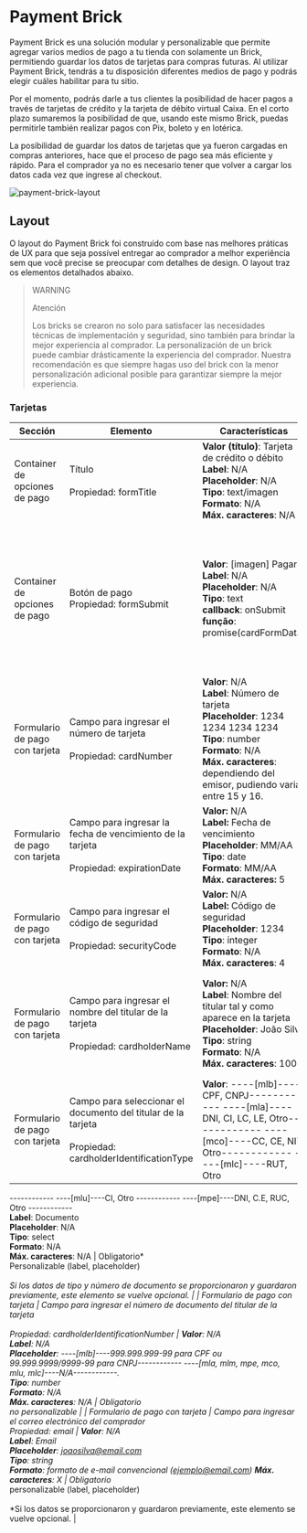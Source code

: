 # Payment Brick 

Payment Brick es una solución modular y personalizable que permite agregar varios medios de pago a tu tienda con solamente un Brick, permitiendo guardar los datos de tarjetas para compras futuras. Al utilizar Payment Brick, tendrás a tu disposición diferentes medios de pago y podrás elegir cuáles habilitar para tu sitio.

Por el momento, podrás darle a tus clientes la posibilidad de hacer pagos a través de tarjetas de crédito y la tarjeta de débito virtual Caixa. En el corto plazo sumaremos la posibilidad de que, usando este mismo Brick, puedas permitirle también realizar pagos con Pix, boleto y en lotérica.

La posibilidad de guardar los datos de tarjetas que ya fueron cargadas en compras anteriores, hace que el proceso de pago sea más eficiente y rápido. Para el comprador ya no es necesario tener que volver a cargar los datos cada vez que ingrese al checkout. 

![payment-brick-layout](checkout-bricks/payment-brick-layout-es.gif)

## Layout 

O layout do Payment Brick foi construído com base nas melhores práticas de UX para que seja possível entregar ao comprador a melhor experiência sem que você precise se preocupar com detalhes de design. O layout traz os elementos detalhados abaixo.

> WARNING
>
> Atención
>
> Los bricks se crearon no solo para satisfacer las necesidades técnicas de implementación y seguridad, sino también para brindar la mejor experiencia al comprador. La personalización de un brick puede cambiar drásticamente la experiencia del comprador. Nuestra recomendación es que siempre hagas uso del brick con la menor personalización adicional posible para garantizar siempre la mejor experiencia.

### Tarjetas

| Sección | Elemento  | Características  | Observaciones  |
| --- | --- | --- | --- |
| Container de opciones de pago | Título <br><br> Propiedad: formTitle  | **Valor (título)**: Tarjeta de crédito o débito <br> **Label**: N/A <br> **Placeholder**: N/A <br> **Tipo**: text/imagen <br> **Formato**: N/A <br> **Máx. caracteres**: N/A  | Opcional <br> Personalizable* |
| Container de opciones de pago  | Botón de pago <br> Propiedad: formSubmit  | **Valor**: [imagen] Pagar <br> **Label**: N/A  **Placeholder**: N/A <br> **Tipo**: text <br> **callback**: onSubmit <br> **função**: promise(cardFormData)  | Opcional <br> Ocultable y personalizable <br><br> *La función recibe los datos del formulario, incluido el token de la tarjeta, y presenta una animación de carga.  |
| Formulario de pago con tarjeta | Campo para ingresar el número de tarjeta <br><br> Propiedad: cardNumber  | **Valor**: N/A <br> **Label**: Número de tarjeta <br> **Placeholder**: 1234 1234 1234 1234 <br> **Tipo**: number <br> **Formato**: N/A <br> **Máx. caracteres**: dependiendo del emisor, pudiendo variar entre 15 y 16.  | Obligatorio <br> personalizable (label, placeholder)  |
| Formulario de pago con tarjeta | Campo para ingresar la fecha de vencimiento de la tarjeta <br><br> Propiedad: expirationDate  | **Valor:** N/A <br> **Label:** Fecha de vencimiento <br> **Placeholder**: MM/AA <br> **Tipo**: date <br> **Formato**: MM/AA <br> **Máx. caracteres:** 5  | Obligatorio <br> personalizable (label, placeholder y máximo de caracteres incorrectos)  |
| Formulario de pago con tarjeta | Campo para ingresar el código de seguridad <br><br> Propiedad: securityCode  | **Valor:** N/A <br> **Label:** Código de seguridad <br> **Placeholder**: 1234 <br> **Tipo**: integer <br> **Formato**: N/A <br> **Máx. caracteres**: 4  | Obligatorio <br> personalizable (label, placeholder)  |
| Formulario de pago con tarjeta | Campo para ingresar el nombre del titular de la tarjeta <br><br> Propiedad: cardholderName  | **Valor:** N/A <br> **Label**: Nombre del titular tal y como aparece en la tarjeta <br> **Placeholder**: João Silva <br> **Tipo**: string <br> **Formato**: N/A <br> **Máx. caracteres**: 100  | Obligatorio <br><br> personalizable (label, placeholder, tipo, formato y máximo de caracteres incorrectos.)  |
| Formulario de pago con tarjeta| Campo para seleccionar el documento del titular de la tarjeta <br><br> Propiedad: cardholderIdentificationType  | **Valor**: ----[mlb]----CPF, CNPJ------------ ----[mla]----DNI, CI, LC, LE, Otro------------ ----[mco]----CC, CE, NIT, Otro------------ ----[mlc]----RUT, Otro
------------ ----[mlu]----CI, Otro
------------ ----[mpe]----DNI, C.E, RUC, Otro
------------ <br> **Label**: Documento <br> **Placeholder**: N/A <br> **Tipo**: select <br> **Formato**: N/A <br> **Máx. caracteres**: N/A  | Obligatorio* <br> Personalizable (label, placeholder) <br><br> *Si los datos de tipo y número de documento se proporcionaron y guardaron previamente, este elemento se vuelve opcional.  |
| Formulario de pago con tarjeta | Campo para ingresar el número de documento del titular de la tarjeta <br><br> Propiedad: cardholderIdentificationNumber  | **Valor**: N/A <br> **Label**: N/A <br> **Placeholder**: ----[mlb]----999.999.999-99 para CPF ou 99.999.9999/9999-99 para CNPJ------------ ----[mla, mlm, mpe, mco, mlu, mlc]----N/A------------. <br> **Tipo**: number <br> **Formato**: N/A <br> **Máx. caracteres**: N/A  | Obligatorio <br> no personalizable  |
| Formulario de pago con tarjeta | Campo para ingresar el correo electrónico del comprador <br> Propiedad: email  | **Valor**: N/A <br> **Label**: Email <br> **Placeholder**: joaosilva@email.com <br> **Tipo**: string <br> **Formato**: formato de e-mail convencional (ejemplo@email.com)  **Máx. caracteres**: X  | Obligatorio* <br> personalizable (label, placeholder) <br><br> *Si los datos se proporcionaron y guardaron previamente, este elemento se vuelve opcional.  |